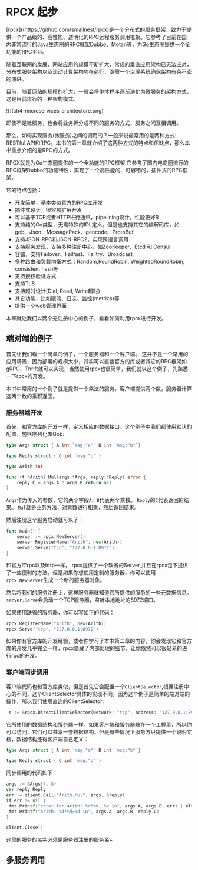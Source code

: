 # RPCX 起步

[rpcx]((https://github.com/smallnest/rpcx)是一个分布式的服务框架，致力于提供一个产品级的、高性能、透明化的RPC远程服务调用框架。它参考了目前在国内非常流行的Java生态圈的RPC框架Dubbo、Motan等，为Go生态圈提供一个全功能的RPC平台。

随着互联网的发展，网站应用的规模不断扩大，常规的垂直应用架构已无法应对，分布式服务架构以及流动计算架构势在必行，亟需一个治理系统确保架构有条不紊的演进。

目前，随着网站的规模的扩大，一般会将单体程序逐渐演化为微服务的架构方式，这是目前流行的一种架构模式。

!\[\]\(ch4-microservices-architecture.png\)

即使不是微服务，也会将业务拆分成不同的服务的方式，服务之间互相调用。

那么，如何实现服务\(微服务\)之间的调用的？一般来说最常用的是两种方式: RESTful API和RPC。本书的第一章就介绍了这两种方式的特点和优缺点，那么本书重点介绍的是RPC的方式。

RPCX就是为Go生态圈提供的一个全功能的RPC框架,它参考了国内电商圈流行的RPC框架Dubbo的功能特性，实现了一个高性能的、可容错的，插件式的RPC框架。

它的特点包括：

* 开发简单，基本类似官方的RPC库开发
* 插件式设计，很容易扩展开发
* 可以基于TCP或者HTTP进行通讯，pipelining设计，性能更好R
* 支持纯的Go类型，无需特殊的IDL定义。但是也支持其它的编解码库，如gob、Json、MessagePack、gencode、ProtoBuf
* 支持JSON-RPC和JSON-RPC2，实现跨语言调用
* 支持服务发现，支持多种注册中心，如ZooKeeper、Etcd 和 Consul
* 容错，支持Failover、Failfast、Failtry、Broadcast
* 多种路由和负载均衡方式：Random,RoundRobin, WeightedRoundRobin, consistent hash等
* 支持授权验证方式
* 支持TLS
* 支持超时设计(Dial, Read, Write超时)
* 其它功能，比如限流、日志、监控\(metrics\)等
* 提供一个web管理界面

本章就让我们以两个无注册中心的例子，看看如何利用rpcx进行开发。

## 端对端的例子
首先让我们看一个简单的例子，一个服务器和一个客户端。
这并不是一个常用的应用场景，因为部署的规模太小，其实可以直接官方的库或者其它的RPC框架如gRPC、Thrift就可以实现，当然使用rpcx也很简单，我们就以这个例子，先熟悉一下rpcx的开发。

本书中常用的一个例子就是提供一个乘法的服务，客户端提供两个数，服务器计算这两个数的乘积返回。

### 服务器端开发

首先，和官方库的开发一样，定义相应的数据接口。这个例子中我们都使用默认的配置，包括序列化库Gob:

```go 
type Args struct { A int `msg:"a"` B int `msg:"b"`}

type Reply struct { C int `msg:"c"`}

type Arith int

func (t *Arith) Mul(args *Args, reply *Reply) error { 
    reply.C = args.A * args.B return nil
}
```

`Args`作为传入的参数，它的两个字段`A`、`B`代表两个乘数。
`Reply`的`C`代表返回的结果。
`Mul`就是业务方法，对乘数进行相乘，然后返回结果。


然后注册这个服务启动就可以了：
```go 
func main() { 
    server := rpcx.NewServer() 
    server.RegisterName("Arith", new(Arith)) 
    server.Serve("tcp", "127.0.0.1:8972")
}
```
和官方库rpc以及http一样， rpcx提供了一个缺省的Server,并且在rpcx包下提供了一些便利的方法。但是如果你想使用定制的服务器，你可以使用`rpcx.NewServer`生成一个新的服务器对象。

然后将我们的服务注册上，这样服务器就知道它所提供的服务的一些元数据信息。
`server.Serve`会启动一个TCP服务器，监听本地地址的8972端口。

如果使用缺省的服务器，你可以写如下的代码：
```go 
rpcx.RegisterName("Arith", new(Arith))
rpcx.Serve("tcp", "127.0.0.1:8972")
```

如果你有官方库的开发经验，或者你学习了本书第二章的内容，你会发现它和官方库的开发几乎完全一样，rpcx隐藏了内部处理的细节，让你依然可以很轻易的进行rpc的开发。

### 客户端同步调用
客户端代码也和官方库类似，但是首先它会配置一个`ClientSelector`,根据注册中心的不同，这个ClientSelector具体的实现不同。因为这个例子是简单的端对端的操作，所以我们使用直连的ClientSelector:

```go 
 s := &rpcx.DirectClientSelector{Network: "tcp", Address: "127.0.0.1:8972", DialTimeout: 10 * time.Second} client := rpcx.NewClient(s)
```

它所使用的数据结构和服务端一样。如果客户端和服务器端在一个工程里，所以你可以访问，它们可以共享一套数据结构。但是有些情况下服务方只提供一个说明文档，数据结构还得客户端自己定义：

```go 
type Args struct { A int `msg:"a"` B int `msg:"b"`}

type Reply struct { C int `msg:"c"`}
```

同步调用的代码如下：
```go
args := &Args{7, 8} 
var reply Reply 
err := client.Call("Arith.Mul", args, &reply) 
if err != nil {
 fmt.Printf("error for Arith: %d*%d, %v \n", args.A, args.B, err) } else {
 fmt.Printf("Arith: %d*%d=%d \n", args.A, args.B, reply.C)
}

client.Close()
```

这里的服务的名字必须是服务器注册的服务名+ 

## 多服务调用

